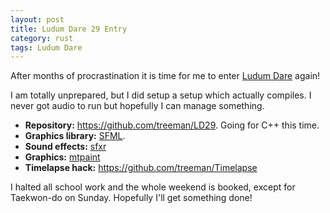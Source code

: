 ```yaml
---
layout: post
title: Ludum Dare 29 Entry
category: rust
tags: Ludum Dare
---
```


After months of procrastination it is time for me to enter [Ludum Dare](http://www.ludumdare.com/compo/) again!

I am totally unprepared, but I did setup a setup which actually compiles. I never got audio to run but hopefully I can manage something.

* **Repository:** <https://github.com/treeman/LD29>. Going for C++ this time.
* **Graphics library:** [SFML](http://www.sfml-dev.org/).
* **Sound effects:** [sfxr](http://www.drpetter.se/project_sfxr.html)
* **Graphics:** [mtpaint](http://mtpaint.sourceforge.net/)
* **Timelapse hack:** <https://github.com/treeman/Timelapse>

I halted all school work and the whole weekend is booked, except for Taekwon-do on Sunday. Hopefully I'll get something done!
